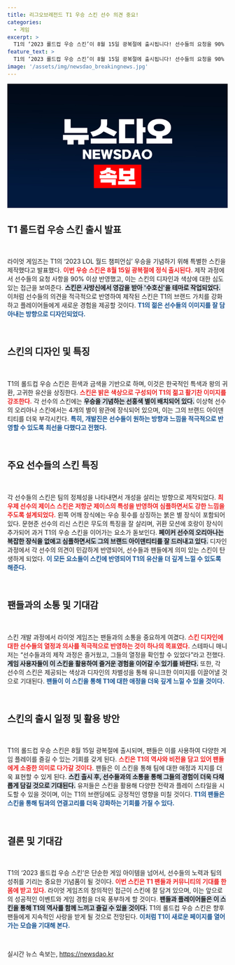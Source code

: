 ```yaml
---
title: 리그오브레전드 T1 우승 스킨 선수 의견 중요!
categories:
  - 게임
excerpt: >
  T1의 ‘2023 롤드컵 우승 스킨’이 8월 15일 광복절에 출시됩니다! 선수들의 요청을 90% 반영한 이 스킨은 T1의 중심인물, ‘페이커’의 유산을 담고 있으며, 화려한 색감과 독창적인 디자인이 특징입니다. 팬들의 기대를 한껏 높일 이 스킨의 매력에 빠져보세요!
feature_text: >
  T1의 ‘2023 롤드컵 우승 스킨’이 8월 15일 광복절에 출시됩니다! 선수들의 요청을 90% 반영한 이 스킨은 T1의 중심인물, ‘페이커’의 유산을 담고 있으며, 화려한 색감과 독창적인 디자인이 특징입니다. 팬들의 기대를 한껏 높일 이 스킨의 매력에 빠져보세요!
image: '/assets/img/newsdao_breakingnews.jpg'
---
```


<p><img src="/assets/img/newsdao_breakingnews.jpg" alt="ranknews 속보" /></p>

<h2 data-ke-size="size26">T1 롤드컵 우승 스킨 출시 발표</h2>

<p data-ke-size="size16">&nbsp;</p>

<p>라이엇 게임즈는 T1의 ‘2023 LOL 월드 챔피언십’ 우승을 기념하기 위해 특별한 스킨을 제작했다고 발표했다. <b><span style="color: #ee2323;">이번 우승 스킨은 8월 15일 광복절에 정식 출시된다.</span></b> 제작 과정에서 선수들의 요청 사항을 90% 이상 반영했고, 이는 스킨의 디자인과 색상에 대한 심도 있는 접근을 보여준다. <b><span style="background-color: #21538527;">스킨은 사방신에서 영감을 받아 '수호신'을 테마로 작업되었다.</span></b> 이처럼 선수들의 의견을 적극적으로 반영하여 제작된 스킨은 T1의 브랜드 가치를 강화하고 플레이어들에게 새로운 경험을 제공할 것이다. <b><span style="color: #1a5490;">T1의 젊은 선수들의 이미지를 잘 담아내는 방향으로 디자인되었다.</span></b></p>

<p data-ke-size="size16">&nbsp;</p>

<h2 data-ke-size="size26">스킨의 디자인 및 특징</h2>

<p data-ke-size="size16">&nbsp;</p>

<p>T1의 롤드컵 우승 스킨은 흰색과 금색을 기반으로 하며, 이것은 한국적인 특색과 왕의 귀환, 고귀한 유산을 상징한다. <b><span style="color: #ee2323;">스킨은 밝은 색상으로 구성되어 T1의 젊고 활기찬 이미지를 강조한다.</span></b> 각 선수의 스킨에는 <b><span style="background-color: #21538527;">우승을 기념하는 선홍색 별이 배치되어 있다.</span></b> 이상혁 선수의 오리아나 스킨에서는 4개의 별이 왕관에 장식되어 있으며, 이는 그의 브랜드 아이덴티티를 더욱 부각시킨다. <b><span style="color: #1a5490;">특히, 개발진은 선수들이 원하는 방향과 느낌을 적극적으로 반영할 수 있도록 최선을 다했다고 전했다.</span></b></p>

<p data-ke-size="size16">&nbsp;</p>

<h2 data-ke-size="size26">주요 선수들의 스킨 특징</h2>

<p data-ke-size="size16">&nbsp;</p>

<p>각 선수들의 스킨은 팀의 정체성을 나타내면서 개성을 살리는 방향으로 제작되었다. <b><span style="color: #ee2323;">최우제 선수의 제이스 스킨은 저항군 제이스의 특성을 반영하여 심플하면서도 강한 느낌을 주도록 설계되었다.</span></b> 왼쪽 어깨 장식에는 우승 횟수를 상징하는 붉은 별 장식이 포함되어 있다. 문현준 선수의 리신 스킨은 무도의 특징을 잘 살리며, 귀환 모션에 호랑이 장식이 추가되어 과거 T1의 우승 스킨을 이어가는 요소가 돋보인다. <b><span style="background-color: #21538527;">페이커 선수의 오리아나는 복잡한 장식을 없애고 심플하면서도 그의 브랜드 아이덴티티를 잘 드러내고 있다.</span></b> 디자인 과정에서 각 선수의 의견이 민감하게 반영되어, 선수들과 팬들에게 의미 있는 스킨이 탄생하게 되었다. <b><span style="color: #1a5490;">이 모든 요소들이 스킨에 반영되어 T1의 유산을 더 깊게 느낄 수 있도록 해준다.</span></b></p>

<p data-ke-size="size16">&nbsp;</p>

<h2 data-ke-size="size26">팬들과의 소통 및 기대감</h2>

<p data-ke-size="size16">&nbsp;</p>

<p>스킨 개발 과정에서 라이엇 게임즈는 팬들과의 소통을 중요하게 여겼다. <b><span style="color: #ee2323;">스킨 디자인에 대한 선수들의 열정과 의사를 적극적으로 반영하는 것이 하나의 목표였다.</span></b> 스테파니 매니저는 “선수들과의 제작 과정은 즐거웠고, 그들의 열정을 확인할 수 있었다”라고 전했다. <b><span style="background-color: #21538527;">게임 사용자들이 이 스킨을 활용하여 즐거운 경험을 이어갈 수 있기를 바란다.</span></b> 또한, 각 선수의 스킨은 제공되는 색상과 디자인의 차별성을 통해 유니크한 이미지를 이끌어낼 것으로 기대된다. <b><span style="color: #1a5490;">팬들이 이 스킨을 통해 T1에 대한 애정을 더욱 깊게 느낄 수 있을 것이다.</span></b></p>

<p data-ke-size="size16">&nbsp;</p>

<h2 data-ke-size="size26">스킨의 출시 일정 및 활용 방안</h2>

<p data-ke-size="size16">&nbsp;</p>

<p>T1의 롤드컵 우승 스킨은 8월 15일 광복절에 출시되며, 팬들은 이를 사용하여 다양한 게임 플레이를 즐길 수 있는 기회를 갖게 된다. <b><span style="color: #ee2323;">스킨은 T1의 역사와 비전을 담고 있어 팬들에게 소중한 의미로 다가갈 것이다.</span></b> 팬들은 이 스킨을 통해 팀에 대한 애정과 지지를 더욱 표현할 수 있게 된다. <b><span style="background-color: #21538527;">스킨 출시 후, 선수들과의 소통을 통해 그들의 경험이 더욱 다채롭게 담길 것으로 기대된다.</span></b> 유저들은 스킨을 활용해 다양한 전략과 플레이 스타일을 시도할 수 있을 것이며, 이는 T1의 브랜딩에도 긍정적인 영향을 미칠 것이다. <b><span style="color: #1a5490;">T1의 팬들은 스킨을 통해 팀과의 연결고리를 더욱 강화하는 기회를 가질 수 있다.</span></b></p>

<p data-ke-size="size16">&nbsp;</p>

<h2 data-ke-size="size26">결론 및 기대감</h2>

<p data-ke-size="size16">&nbsp;</p>

<p>T1의 ‘2023 롤드컵 우승 스킨’은 단순한 게임 아이템을 넘어서, 선수들의 노력과 팀의 성취를 기리는 중요한 기념품이 될 것이다. <b><span style="color: #ee2323;">이번 스킨은 T1 팬들과 커뮤니티의 기대를 한몸에 받고 있다.</span></b> 라이엇 게임즈의 창의적인 접근이 스킨에 잘 담겨 있으며, 이는 앞으로의 성공적인 이벤트와 게임 경험을 더욱 풍부하게 할 것이다. <b><span style="background-color: #21538527;">팬들과 플레이어들은 이 스킨을 통해 T1의 역사를 함께 느끼고 즐길 수 있을 것이다.</span></b> T1의 롤드컵 우승 스킨은 향후 팬들에게 지속적인 사랑을 받게 될 것으로 전망된다. <b><span style="color: #1a5490;">이처럼 T1이 새로운 페이지를 열어가는 모습을 기대해 본다.</span></b></p>

<p data-ke-size="size16">&nbsp;</p>
실시간 뉴스 속보는, <a href="https://newsdao.kr" rel="dofollow">https://newsdao.kr</a>


